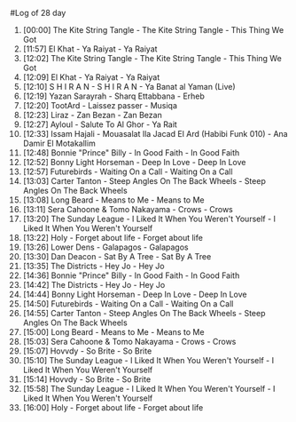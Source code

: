 #Log of 28 day

1. [00:00] The Kite String Tangle - The Kite String Tangle - This Thing We Got
1. [11:57] El Khat - Ya Raiyat - Ya Raiyat
1. [12:02] The Kite String Tangle - The Kite String Tangle - This Thing We Got
1. [12:09] El Khat - Ya Raiyat - Ya Raiyat
1. [12:10] S H I R A N - S H I R A N - Ya Banat al Yaman (Live)
1. [12:19] Yazan Sarayrah - Sharq Ettabbana - Erheb
1. [12:20] TootArd - Laissez passer - Musiqa
1. [12:23] Liraz - Zan Bezan - Zan Bezan
1. [12:27] Ayloul - Salute To Al Ghor - Ya Rait
1. [12:33] Issam Hajali - Mouasalat Ila Jacad El Ard (Habibi Funk 010) - Ana Damir El Motakallim
1. [12:48] Bonnie "Prince" Billy - In Good Faith - In Good Faith
1. [12:52] Bonny Light Horseman - Deep In Love - Deep In Love
1. [12:57] Futurebirds - Waiting On a Call - Waiting On a Call
1. [13:03] Carter Tanton - Steep Angles On The Back Wheels - Steep Angles On The Back Wheels
1. [13:08] Long Beard - Means to Me - Means to Me
1. [13:11] Sera Cahoone & Tomo Nakayama - Crows - Crows
1. [13:20] The Sunday League - I Liked It When You Weren't Yourself - I Liked It When You Weren't Yourself
1. [13:22] Holy - Forget about life - Forget about life
1. [13:26] Lower Dens - Galapagos - Galapagos
1. [13:30] Dan Deacon - Sat By A Tree - Sat By A Tree
1. [13:35] The Districts - Hey Jo - Hey Jo
1. [14:36] Bonnie "Prince" Billy - In Good Faith - In Good Faith
1. [14:42] The Districts - Hey Jo - Hey Jo
1. [14:44] Bonny Light Horseman - Deep In Love - Deep In Love
1. [14:50] Futurebirds - Waiting On a Call - Waiting On a Call
1. [14:55] Carter Tanton - Steep Angles On The Back Wheels - Steep Angles On The Back Wheels
1. [15:00] Long Beard - Means to Me - Means to Me
1. [15:03] Sera Cahoone & Tomo Nakayama - Crows - Crows
1. [15:07] Hovvdy - So Brite - So Brite
1. [15:10] The Sunday League - I Liked It When You Weren't Yourself - I Liked It When You Weren't Yourself
1. [15:14] Hovvdy - So Brite - So Brite
1. [15:58] The Sunday League - I Liked It When You Weren't Yourself - I Liked It When You Weren't Yourself
1. [16:00] Holy - Forget about life - Forget about life
